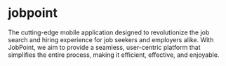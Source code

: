 # jobpoint

The cutting-edge mobile application designed to revolutionize the job search and hiring experience for job seekers and employers alike. With JobPoint, we aim to provide a seamless, user-centric platform that simplifies the entire process, making it efficient, effective, and enjoyable.

